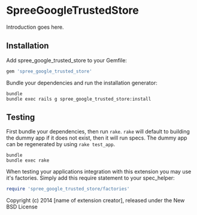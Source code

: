 SpreeGoogleTrustedStore
=======================

Introduction goes here.

Installation
------------

Add spree_google_trusted_store to your Gemfile:

```ruby
gem 'spree_google_trusted_store'
```

Bundle your dependencies and run the installation generator:

```shell
bundle
bundle exec rails g spree_google_trusted_store:install
```

Testing
-------

First bundle your dependencies, then run `rake`. `rake` will default to building the dummy app if it does not exist, then it will run specs. The dummy app can be regenerated by using `rake test_app`.

```shell
bundle
bundle exec rake
```

When testing your applications integration with this extension you may use it's factories.
Simply add this require statement to your spec_helper:

```ruby
require 'spree_google_trusted_store/factories'
```

Copyright (c) 2014 [name of extension creator], released under the New BSD License
